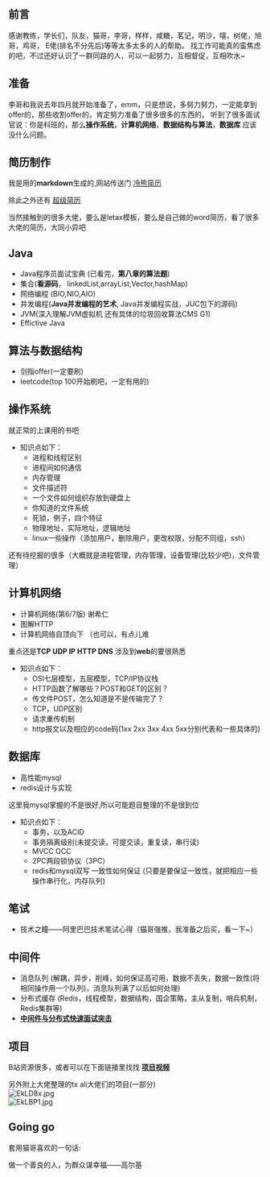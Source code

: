 ## 前言

感谢教练，学长们，队友，猫哥，李哥，样样，咸糖，茗记，明沙，嘻，树佬，旭哥，鸡哥， E佬(排名不分先后)等等太多太多的人的帮助。
找工作可能真的蛮焦虑的吧，不过还好认识了一群同路的人，可以一起努力，互相督促，互相吹水~


## 准备

李哥和我说去年四月就开始准备了，emm，只是想说，多努力努力，一定能拿到offer的，那些收割offer的，肯定努力准备了很多很多的东西的。
听到了很多面试官说：你是科班的，那么**操作系统**，**计算机网络**，**数据结构与算法**，**数据库** 应该没什么问题。
## 简历制作
我是用的**markdown**生成的,网站传送门 [冷熊简历](http://cv.ftqq.com/)

除此之外还有 [超级简历](https://www.wondercv.com/)

当然接触到的很多大佬，要么是letax模板，要么是自己做的word简历，看了很多大佬的简历，大同小异吧

## Java​

- Java程序员面试宝典 (已看完，**第八章的算法题**)
- 集合(**看源码**， linkedList,arrayList,Vector,hashMap)
- 网络编程 (BIO,NIO,AIO)
- 并发编程(**Java并发编程的艺术**, Java并发编程实战，JUC包下的源码)
- JVM(深入理解JVM虚拟机 还有具体的垃圾回收算法CMS G1)
- Effictive Java

## 算法与数据结构

- 剑指offer(一定要刷)
- leetcode(top 100开始刷吧，一定有用的)

## 操作系统

就正常的上课用的书吧

- 知识点如下：
   - 进程和线程区别
   - 进程间如何通信
   - 内存管理 
   - 文件描述符
   - 一个文件如何组织存放到硬盘上
   - 你知道的文件系统
   - 死锁，例子，四个特征
   - 物理地址，实际地址，逻辑地址
   - linux一些操作（添加用户，删除用户，更改权限，分配不同组，ssh）

还有待挖掘的很多（大概就是进程管理，内存管理，设备管理(比较少吧)，文件管理）

## 计算机网络

- 计算机网络(第6/7版) 谢希仁
- 图解HTTP 
- 计算机网络自顶向下 （也可以，有点儿难

重点还是**TCP UDP IP HTTP DNS**
涉及到**web**的要很熟悉

- 知识点如下：
    - OSI七层模型，五层模型，TCP/IP协议栈
    - HTTP函数了解哪些？POST和GET的区别？
    - 传文件POST，怎么知道是不是传输完了？
    - TCP，UDP区别
    - 请求重传机制
    - http报文以及相应的code码(1xx 2xx 3xx 4xx 5xx分别代表和一些具体的)

## 数据库

- 高性能mysql
- redis设计与实现

这里我mysql掌握的不是很好,所以可能题目整理的不是很到位
- 知识点如下：
    - 事务，以及ACID
    - 事务隔离级别(未提交读，可提交读，重复读，串行读)
    - MVCC OCC
    - 2PC两段锁协议（3PC）
    - redis和mysql双写 一致性如何保证 (只要是要保证一致性，就把相应一些操作串行化，内存队列)

## 笔试

- 技术之瞳——阿里巴巴技术笔试心得（猫哥强推，我准备之后买，看一下~）

## 中间件

- 消息队列 (解耦，异步，削峰，如何保证高可用，数据不丢失，数据一致性(将相同操作用一个队列)，消息队列满了以后如何处理)
- 分布式缓存 (Redis，线程模型，数据结构，国企策略，主从复制，哨兵机制，Redis集群等)
- **[中间件与分布式快速面试突击](https://github.com/doocs/advanced-java)​**

## 项目

B站资源很多，或者可以在下面链接里找找
**[项目视频](https://www.leiyun.org/sf/8a9f0eb75aced5731b91fc109c9aba44.html)**


另外附上大佬整理的tx ali大佬们的项目(一部分)<br>
![EkLD8x.jpg](https://s2.ax1x.com/2019/04/22/EkLD8x.jpg)<br>
![EkLBP1.jpg](https://s2.ax1x.com/2019/04/22/EkLBP1.jpg)


## Going go
套用猫哥喜欢的一句话:

做一个善良的人，为群众谋幸福——高尔基
